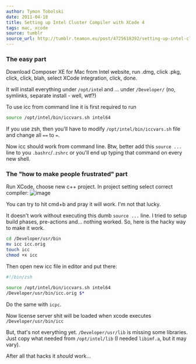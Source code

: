 ```yaml
---
author: Tymon Tobolski
date: 2011-04-18
title: Setting up Intel Cluster Compiler with XCode 4
tags: mac, xcode
source: tumblr
source_url: http://tumblr.teamon.eu/post/4725618392/setting-up-intel-cluster-compiler-with-xcode-4
---
```


### The easy part

Download Composer XE for Mac from Intel website, run .dmg, click .pkg, click, click, blah, select XCode integration, click, done.

It will install everything under `/opt/inte`l and &hellip; under `/Developer/` (no, symlinks, separate install - well, wtf?)

To use icc from command line it is first required to run
```bash
source /opt/intel/bin/iccvars.sh intel64
```

If you use zsh, then you'll have to modify `/opt/intel/bin/iccvars.sh` file and change all `==` to `=`.

Now icc should work from command line. Btw, better add this `source ...` line to you `.bashrc`/`.zshrc` or you'll end up typing that command on every new shell.

### The "how to make people frustrated" part
Run XCode, choose new c++ project. In project setting select correct compiler: <img alt="image" src="http://media.tumblr.com/tumblr_ljv6dpQcLN1qat4ul.png" />

You can try to hit cmd+b and pray it will work. I'm not that lucky.

It doesn't work without executing this dumb `source ...` line. I tried to setup build phases, pre-actions and&hellip; nothing worked. So, here is the hacky way to make it work.

```bash
cd /Developer/usr/bin
mv icc icc.orig
touch icc
chmod +x icc
```

Then open new icc file in editor and put there:

```bash
#!/bin/zsh

source /opt/intel/bin/iccvars.sh intel64
/Developer/usr/bin/icc.orig $*
```

Do the same with `icpc`.

Now license server shit will be loaded when xcode executes `/Developer/usr/bin/icc`

But, that's not everything yet. `/Developer/usr/lib` is missing some libraries. Just copy what needed from `/opt/intel/lib` (I needed `libimf.a`, but it may vary).

After all that hacks it *should* work&hellip;
